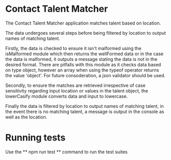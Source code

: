 # Contact Talent Matcher

The Contact Talent Matcher application matches talent based on location.

The data undergoes several steps before being filtered by location to output names of matching talent. 

Firstly, the data is checked to ensure it isn't malformed using the isMalformed module which then returns the wellFormed data or in the case the data is malformed, it outputs a message stating the data is not in the desired format. There are pitfalls with this module as it checks data based on type object, however an array when using the typeof operator returns the value 'object'. For future consoderation, a json validator should be used.

Secondly, to ensure the matches are retrieved irrespective of case sensitivity regarding input location or values in the talent object, the lowerCasify module converts data and input to lowercase.

 Finally the data is filtered by location to output names of matching talent, in the event there is no matching talent, a message is output in the console as well as the location.

 # Running tests

 Use the ** npm run test ** command to run the test suites

